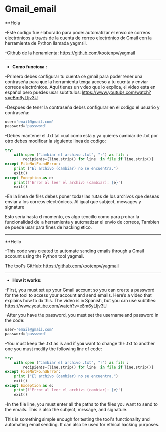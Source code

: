 # Gmail_email

**Hola

-Este codigo fue elaborado para poder automatizar el envio de correos electrónicos a través de la cuenta de correo electrónico de Gmail con la herramienta de Python llamada yagmail.

-Github de la herramienta: https://github.com/kootenpv/yagmail

----------------------------------------------------------------------------------------------------------------

- **Como funciona :**

-Primero debes configurar tu cuenta de gmail para poder tener una contraseña para que la herramienta tenga acceso a tu cuenta y enviar correos electrónicos.
Aqui tienes un video que lo explica, el video esta en español pero puedes usar subtitulos: https://www.youtube.com/watch?v=eBm6yLIjv3U

-Despues de tener la contraseña debes configurar en el codigo el usuario y contraseña:

```python
user='email@gmail.com'
password='password'

```
-Debes mantener el .txt tal cual como esta y ya quieres cambiar de .txt  por otro debes modificar la siguiente linea de codigo: 

```python
try: 
    with open ("cambiar el archivo .txt", "r") as file :
        recipients=[line.strip() for line  in file if line.strip()]
except FileNotFoundError:
    print ("El archivo (cambiar) no se encuentra.")
    exit()
except Exception as e:
    print(f'Error al leer el archivo (cambiar): {e}')
    exit()
```

-En la linea de files debes poner todas las rutas de los archivos que deseas enviar a los correos electrónicos. Al igual que subject, messages y signature

Esto seria hasta el momento, es algo sencillo como para probar la funcionalidad de la herramienta y automatizar el envio de correos, Tambien se puede usar para fines de hacking etico.

----------------------------------------------------------------------------------------------------------------

**Hello

-This code was created to automate sending emails through a Gmail account using the Python tool yagmail.

The tool's GitHub: https://github.com/kootenpv/yagmail

----------------------------------------------------------------------------------------------------------------

- **How it works:**

-First, you must set up your Gmail account so you can create a password for the tool to access your account and send emails.
Here's a video that explains how to do this. The video is in Spanish, but you can use subtitles: https://www.youtube.com/watch?v=eBm6yLIjv3U

-After you have the password, you must set the username and password in the code:

```python
user='email@gmail.com'
password='password'

```

-You must keep the .txt as is and if you want to change the .txt to another one you must modify the following line of code:

```python
try: 
    with open ("cambiar el archivo .txt", "r") as file :
        recipients=[line.strip() for line  in file if line.strip()]
except FileNotFoundError:
    print ("El archivo (cambiar) no se encuentra.")
    exit()
except Exception as e:
    print(f'Error al leer el archivo (cambiar): {e}')
    exit()
```

-In the file line, you must enter all the paths to the files you want to send to the emails. This is also the subject, message, and signature.

This is something simple enough for testing the tool's functionality and automating email sending. It can also be used for ethical hacking purposes.